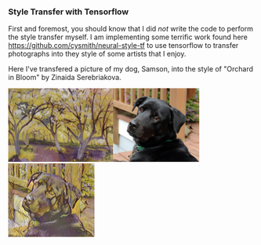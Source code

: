 ### Style Transfer with Tensorflow

First and foremost, you should know that I did *not* write the code to perform the style transfer myself. I am implementing some terrific work found here https://github.com/cysmith/neural-style-tf to use tensorflow to transfer photographs into they style of some artists that I enjoy.


Here I've transfered a picture of my dog, Samson, into the style of "Orchard in Bloom" by Zinaida Serebriakova.

<img src="styles/orchard-in-bloom-zinaida_serebriakova.jpg" height="150"/><img src="image_input/Samson2.jpg" height="150"/><img src="image_output/result_samson_orchard/result.png" height="150">
